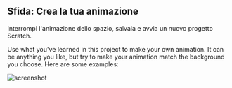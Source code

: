 ## Sfida: Crea la tua animazione

Interrompi l'animazione dello spazio, salvala e avvia un nuovo progetto Scratch.

Use what you've learned in this project to make your own animation. It can be anything you like, but try to make your animation match the background you choose. Here are some examples:

![screenshot](images/space-egs.png)